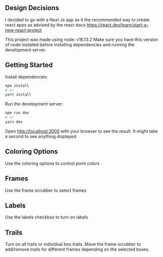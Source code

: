 ## Design Decisions

I decided to go with a Next Js app as it the recommended way to create react apps as advised by the react docs https://react.dev/learn/start-a-new-react-project

This project was made using node: v16.13.2
Make sure you have this version of node installed before installing dependencies and running the development server.

## Getting Started

Install dependencies:

```bash
npm install
# or
yarn install
```

Run the development server:

```bash
npm run dev
# or
yarn dev

```

Open [http://localhost:3000](http://localhost:3000) with your browser to see the result. It might take a second to see anything displayed.

## Coloring Options

Use the coloring options to control point colors

## Frames

Use the frame scrubber to select frames

## Labels

Use the labels checkbox to turn on labels

## Trails

Turn on all trails or individual box trails. Move the frame scrubber to add/remove trails for different frames depending on the selected boxes.
